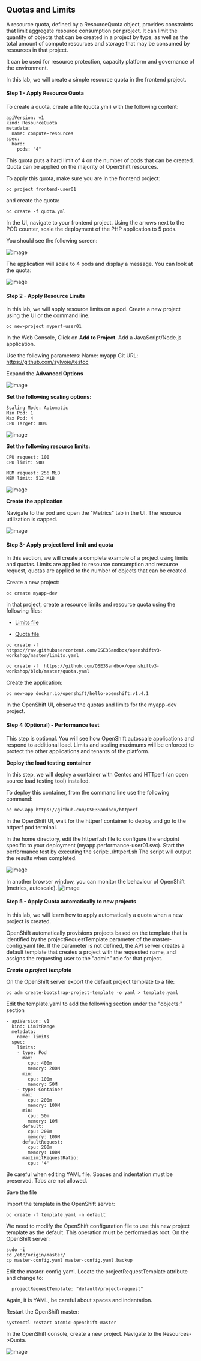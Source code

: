 ## Quotas and Limits

A resource quota, defined by a ResourceQuota object, provides constraints that limit aggregate resource consumption per project. It can limit the quantity of objects that can be created in a project by type, as well as the total amount of compute resources and storage that may be consumed by resources in that project.

It can be used for resource protection, capacity platform and governance of the environment.

In this lab, we will create a simple resource quota in the frontend project.


#### Step 1 - Apply Resource Quota

To create a quota, create a file (quota.yml) with the following content:


```
apiVersion: v1
kind: ResourceQuota
metadata:
  name: compute-resources
spec:
  hard:
    pods: "4"

```

This quota puts a hard limit of 4 on the number of pods that can be created. Quota can be applied on the majority of OpenShift resources.

To apply this quota, make sure you are in the frontend project:
```
oc project frontend-user01
```
and create the quota:
```
oc create -f quota.yml
```
In the UI, navigate to your frontend project. Using the arrows next to the POD counter, scale the deployment of the PHP application to 5 pods.

You should see the following screen:

![image](images/scale-test-1.png)

The application will scale to 4 pods and display a message.
You can look at the quota:

![image](images/scale-test-2.png)


#### Step 2 - Apply Resource Limits

In this lab, we will apply resource limits on a pod.
Create a new project using the UI or the command line.

```
oc new-project myperf-user01
```
In the Web Console, Click on **Add to Project**.
Add a JavaScript/Node.js application.

Use the following parameters:
Name: myapp
Git URL: https://github.com/sylvoie/testoc

Expand the **Advanced Options**

![image](images/nodejs-perf1.png)

**Set the following scaling options:**

```
Scaling Mode: Automatic
Min Pod: 1
Max Pod: 4
CPU Target: 80%
```

![image](images/nodejs-perf2.png)


**Set the following resource limits:**

```
CPU request: 100
CPU limit: 500

MEM request: 256 MiB
MEM limit: 512 MiB
```

![image](images/nodejs-perf3.png)

**Create the application**

Navigate to the pod and open the "Metrics" tab in the UI.
The resource utilization is capped.

![image](images/nodejs-perf4.png)




#### Step 3- Apply project level limit and quota

In this section, we will create a complete example of a project using limits and quotas. Limits are applied to resource consumption and resource request, quotas are applied to the number of objects that can be created.

Create a new project:

```
oc create myapp-dev
```

in that project, create a resource limits and resource quota using the following files:

* [Limits file](limits.yaml)

* [Quota file](Quota.yaml)


```
oc create -f https://raw.githubusercontent.com/OSE3Sandbox/openshiftv3-workshop/master/limits.yaml
```
```
oc create -f  https://github.com/OSE3Sandbox/openshiftv3-workshop/blob/master/quota.yaml
```

Create the application:

```
oc new-app docker.io/openshift/hello-openshift:v1.4.1
```

In the OpenShift UI, observe the quotas and limits for the myapp-dev project.


#### Step 4 (Optional) - Performance test

This step is optional. You will see how OpenShift autoscale applications and respond to additional load. Limits and scaling maximums will be enforced to protect the other applications and tenants of the platform.

**Deploy the load testing container**

In this step, we will deploy a container with Centos and HTTperf (an open source load testing tool) installed.

To deploy this container, from the command line use the following command:

```
oc new-app https://github.com/OSE3Sandbox/httperf
```

In the OpenShift UI, wait for the httperf container to deploy and go to the httperf pod terminal.

In the home directory, edit the httperf.sh file to configure the endpoint specific to your deployment (myapp.performance-user01.svc).
Start the performance test by executing the script: ./httperf.sh
The script will output the results when completed.

![image](images/term.png)

In another browser window, you can monitor the behaviour of OpenShift (metrics, autoscale).
![image](images/autoscale.png)


#### Step 5 - Apply Quota automatically to new projects

In this lab, we will learn how to apply automatically a quota when a new project is created.

OpenShift automatically provisions projects based on the template that is identified by the projectRequestTemplate parameter of the master-config.yaml file. If the parameter is not defined, the API server creates a default template that creates a project with the requested name, and assigns the requesting user to the "admin" role for that project.

***Create a project template***

On the OpenShift server export the default project template to a file:

```
oc adm create-bootstrap-project-template -o yaml > template.yaml
```

Edit the template.yaml to add the following section under the "objects:" section

```
- apiVersion: v1
  kind: LimitRange
  metadata:
    name: limits
  spec:
    limits:
    - type: Pod
      max:
        cpu: 400m
        memory: 200M
      min:
        cpu: 100m
        memory: 50M
    - type: Container
      max:
        cpu: 200m
        memory: 100M
      min:
        cpu: 50m
        memory: 10M
      default:
        cpu: 200m
        memory: 100M
      defaultRequest:
        cpu: 200m
        memory: 100M
      maxLimitRequestRatio:
        cpu: '4'
```
Be careful when editing YAML file. Spaces and indentation must be preserved. Tabs are not allowed.

Save the file

Import the template in the OpenShift server:

```
oc create -f template.yaml -n default
```

We need to modify the OpenShift configuration file to use this new project template as the default. This operation must be performed as root. On the OpenShift server:

```
sudo -i
cd /etc/origin/master/
cp master-config.yaml master-config.yaml.backup
```

Edit the master-config.yaml. Locate the projectRequestTemplate attribute and change to:

```
  projectRequestTemplate: "default/project-request"
```

Again, it is YAML, be careful about spaces and indentation.

Restart the OpenShift master:

```
systemctl restart atomic-openshift-master
```

In the OpenShift console, create a new project.
Navigate to the Resources->Quota.

![image](images/autoquota.png)
